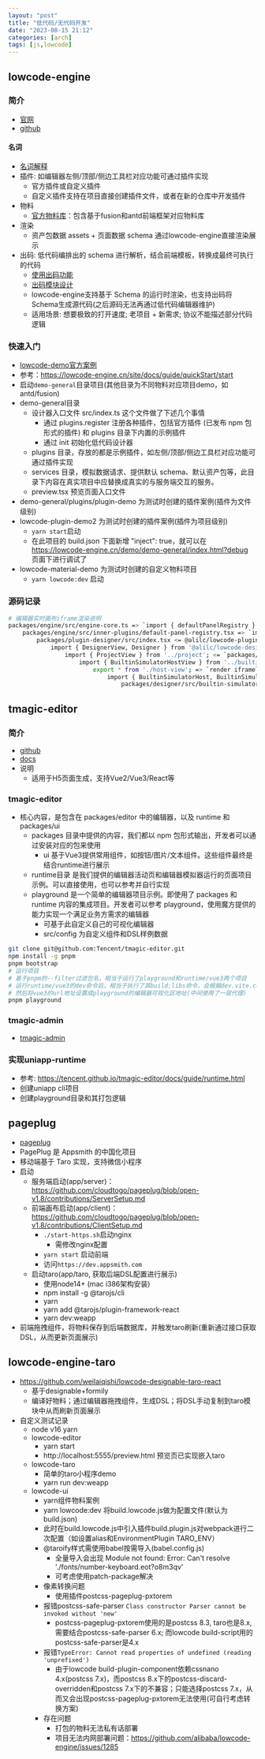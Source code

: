 ```yaml
---
layout: "post"
title: "低代码/无代码开发"
date: "2023-08-15 21:12"
categories: [arch]
tags: [js,lowcode]
---
```


## lowcode-engine

### 简介

- [官网](https://lowcode-engine.cn/)
- [github](https://github.com/alibaba/lowcode-engine)

#### 名词

- [名词解释](https://lowcode-engine.cn/site/docs/guide/appendix/glossary)
- 插件: 如编辑器左侧/顶部/侧边工具栏对应功能可通过插件实现
    - 官方插件或自定义插件
    - 自定义插件支持在项目直接创建插件文件，或者在新的仓库中开发插件
- 物料
    - [官方物料库](https://github.com/alibaba/lowcode-materials)：包含基于fusion和antd前端框架对应物料库
- 渲染
    - 资产包数据 assets + 页面数据 schema 通过lowcode-engine直接渲染展示
- 出码: 低代码编排出的 schema 进行解析，结合前端模板，转换成最终可执行的代码
    - [使用出码功能](https://lowcode-engine.cn/site/docs/guide/expand/runtime/codeGeneration)
    - [出码模块设计](https://lowcode-engine.cn/site/docs/guide/design/generator)
    - lowcode-engine支持基于 Schema 的运行时渲染，也支持出码将Schema生成源代码(之后源码无法再通过低代码编辑器维护)
    - 适用场景: 想要极致的打开速度; 老项目 + 新需求; 协议不能描述部分代码逻辑

### 快速入门

- [lowcode-demo官方案例](https://github.com/alibaba/lowcode-demo)
- 参考：https://lowcode-engine.cn/site/docs/guide/quickStart/start
- 启动`demo-general`目录项目(其他目录为不同物料对应项目demo，如antd/fusion)
- demo-general目录
    - 设计器入口文件 src/index.ts 这个文件做了下述几个事情
        - 通过 plugins.register 注册各种插件，包括官方插件 (已发布 npm 包形式的插件) 和 plugins 目录下内置的示例插件
        - 通过 init 初始化低代码设计器
    - plugins 目录，存放的都是示例插件，如左侧/顶部/侧边工具栏对应功能可通过插件实现
    - services 目录，模拟数据请求、提供默认 schema、默认资产包等，此目录下内容在真实项目中应替换成真实的与服务端交互的服务。
    - preview.tsx 预览页面入口文件
- demo-general/plugins/plugin-demo 为测试时创建的插件案例(插件为文件级别)
- lowcode-plugin-demo2 为测试时创建的插件案例(插件为项目级别)
    - `yarn start`启动
    - 在此项目的 build.json 下面新增 "inject": true，就可以在 https://lowcode-engine.cn/demo/demo-general/index.html?debug 页面下进行调试了
- lowcode-material-demo 为测试时创建的自定义物料项目
    - `yarn lowcode:dev` 启动

### 源码记录

```bash
# 编辑器实时画布iframe渲染说明
packages/engine/src/engine-core.ts => `import { defaultPanelRegistry } from './inner-plugins/default-panel-registry';`
	packages/engine/src/inner-plugins/default-panel-registry.tsx => `import DesignerPlugin from '@alilc/lowcode-plugin-designer';`
		packages/plugin-designer/src/index.tsx <= @alilc/lowcode-plugin-designer
			import { DesignerView, Designer } from '@alilc/lowcode-designer'; => `packages/designer/src/designer/designer-view.tsx`
				import { ProjectView } from '../project'; <= `packages/designer/src/project/project-view.tsx`
					import { BuiltinSimulatorHostView } from '../builtin-simulator';
						export * from './host-view'; => `render iframe`
							import { BuiltinSimulatorHost, BuiltinSimulatorProps } from './host'; => `await createSimulator(this, iframe, vendors);`
								packages/designer/src/builtin-simulator/create-simulator.ts
```

## tmagic-editor

### 简介

- [github](https://github.com/Tencent/tmagic-editor)
- [docs](https://tencent.github.io/tmagic-editor/docs/)
- 说明
    - 适用于H5页面生成，支持Vue2/Vue3/React等

### tmagic-editor

- 核心内容，是包含在 packages/editor 中的编辑器，以及 runtime 和 packages/ui
    - packages 目录中提供的内容，我们都以 npm 包形式输出，开发者可以通过安装对应的包来使用
        - ui 基于Vue3提供常用组件，如按钮/图片/文本组件。这些组件最终是结合runtime进行展示
    - runtime目录 是我们提供的编辑器活动页和编辑器模拟器运行的页面项目示例。可以直接使用，也可以参考并自行实现
    - playground 是一个简单的编辑器项目示例。即使用了 packages 和 runtime 内容的集成项目。开发者可以参考 playground，使用魔方提供的能力实现一个满足业务方需求的编辑器
        - 可基于此自定义自己的可视化编辑器
        - src/config 为自定义组件和DSL样例数据

```bash
git clone git@github.com:Tencent/tmagic-editor.git
npm install -g pnpm
pnpm bootstrap
# 运行项目
# 基于pnpm的--filter过滤包名，相当于运行了playground和runtime/vue3两个项目
# 运行runtime/vue3的dev命令后，相当于执行了其build:libs命令，会根据dev.vite.config.ts的配置将打包的库文件放到playground/public/entry/vue3目录
# 然后将vue3的url地址设置成playground的编辑器可视化区地址(中间使用了一层代理)
pnpm playground
```

### tmagic-admin

- [tmagic-admin](https://github.com/vft-magic/tmagic-admin)

### 实现uniapp-runtime

- 参考: https://tencent.github.io/tmagic-editor/docs/guide/runtime.html
- 创建uniapp cli项目
- 创建playground目录和其打包逻辑

## pageplug

- [pageplug](https://github.com/cloudtogo/pageplug)
- PagePlug 是 Appsmith 的中国化项目
- 移动端基于 Taro 实现，支持微信小程序
- 启动
    - 服务端启动(app/server)：https://github.com/cloudtogo/pageplug/blob/open-v1.8/contributions/ServerSetup.md
    - 前端画布启动(app/client)：https://github.com/cloudtogo/pageplug/blob/open-v1.8/contributions/ClientSetup.md
        - `./start-https.sh`启动nginx
            - 需修改nginx配置
        - `yarn start` 启动前端
        - 访问`https://dev.appsmith.com`
    - 启动taro(app/taro, 获取后端DSL配置进行展示)
        - 使用node14+ (mac i386架构安装)
        - npm install -g @tarojs/cli
        - yarn
        - yarn add @tarojs/plugin-framework-react
        - yarn dev:weapp
- 前端拖拽组件，将物料保存到后端数据库，并触发taro刷新(重新通过接口获取DSL，从而更新页面展示)

## lowcode-engine-taro

- https://github.com/weilaiqishi/lowcode-designable-taro-react
    - 基于designable+formily
    - 编译好物料；通过编辑器拖拽组件，生成DSL；将DSL手动复制到taro模块中从而刷新页面展示
- 自定义测试记录
    - node v16 yarn
    - lowcode-editor
        - yarn start
        - http://localhost:5555/preview.html 预览页已实现嵌入taro
    - lowcode-taro
        - 简单的taro小程序demo
        - yarn run dev:weapp
    - lowcode-ui
        - yarn组件物料案例
        - yarn lowcode:dev 将build.lowcode.js做为配置文件(默认为build.json)
        - 此时在build.lowcode.js中引入插件build.plugin.js对webpack进行二次配置（如设置alias和EnvironmentPlugin TARO_ENV）
        - @taroify样式需使用babel按需导入(babel.config.js)
            - 全量导入会出现 Module not found: Error: Can't resolve './fonts/number-keyboard.eot?o8m3qv'
            - 可考虑使用patch-package解决
        - 像素转换问题
            - 使用插件postcss-pageplug-pxtorem
        - 报错postcss-safe-parser `Class constructor Parser cannot be invoked without 'new'`
            - postcss-pageplug-pxtorem使用的是postcss 8.3, taro也是8.x, 需要结合postcss-safe-parser 6.x; 而lowcode build-script用的postcss-safe-parser是4.x
        - 报错`TypeError: Cannot read properties of undefined (reading 'unprefixed')`
            - 由于lowcode build-plugin-component依赖cssnano 4.x(postcss 7.x)，而postcss 8.x下的postcss-discard-overridden和postcss 7.x下的不兼容；只能选择postcss 7.x，从而又会出现postcss-pageplug-pxtorem无法使用(可自行考虑转换方案)
        - 存在问题
            - 打包的物料无法私有话部署
            - 项目无法内网部署问题：https://github.com/alibaba/lowcode-engine/issues/1285


